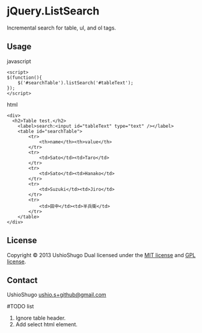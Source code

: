 jQuery.ListSearch
=================

Incremental search for table, ul, and ol tags.


Usage
--------------
javascript

    <script>
    $(function(){
        $('#searchTable').listSearch('#tableText');
    });
    </script>

html

    <div>
      <h2>Table test.</h2>
    	<label>search:<input id="tableText" type="text" /></label>
    	<table id="searchTable">
    		<tr>
    			<th>name</th><th>value</th>
    		</tr>
    		<tr>
    			<td>Sato</td><td>Taro</td>
    		</tr>
    		<tr>
    			<td>Sato</td><td>Hanako</td>
    		</tr>
    		<tr>
    			<td>Suzuki</td><td>Jiro</td>
    		</tr>
    		<tr>
    			<td>田中</td><td>半兵衛</td>
    		</tr>
    	</table>
    </div>


License
---------------
Copyright &copy; 2013 UshioShugo
Dual licensed under the [MIT license][MIT] and [GPL license][GPL].

[MIT]: http://www.opensource.org/licenses/mit-license.php
[GPL]: http://www.gnu.org/licenses/gpl.html

Contact
----------------
UshioShugo <ushio.s+github@gmail.com>

#TODO list
1. Ignore table header.
2. Add select html element.
